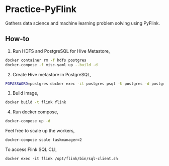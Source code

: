 # Practice-PyFlink

Gathers data science and machine learning problem solving using PyFlink.

## How-to

1. Run HDFS and PostgreSQL for Hive Metastore,

```bash
docker container rm -f hdfs postgres
docker-compose -f misc.yaml up --build -d
```

2. Create Hive metastore in PostgreSQL,

```bash
PGPASSWORD=postgres docker exec -it postgres psql -U postgres -d postgres -c "$(cat hive-schema-3.1.0.postgres.sql)"
```

3. Build image,

```bash
docker build -t flink flink
```

4. Run docker compose,

```bash
docker-compose up -d
```

Feel free to scale up the workers,

```bash
docker-compose scale taskmanager=2
```

To access Flink SQL CLI,

```
docker exec -it flink /opt/flink/bin/sql-client.sh
```